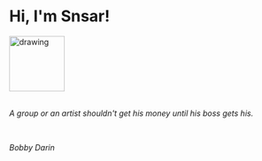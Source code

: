 <h1>Hi, I'm Snsar!</h1> <img src="https://acegif.com/wp-content/uploads/2021/4fh5wi/pepefrg-21.gif" alt="drawing"  height = "100"/> <br> <br> <p><i>A group or an artist shouldn't get his money until his boss gets his.</i></p> <br> <p><i>Bobby Darin</i></p>
